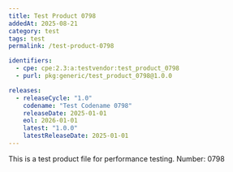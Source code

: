 ```yaml
---
title: Test Product 0798
addedAt: 2025-08-21
category: test
tags: test
permalink: /test-product-0798

identifiers:
  - cpe: cpe:2.3:a:testvendor:test_product_0798
  - purl: pkg:generic/test_product_0798@1.0.0

releases:
  - releaseCycle: "1.0"
    codename: "Test Codename 0798"
    releaseDate: 2025-01-01
    eol: 2026-01-01
    latest: "1.0.0"
    latestReleaseDate: 2025-01-01
---
```


This is a test product file for performance testing. Number: 0798
